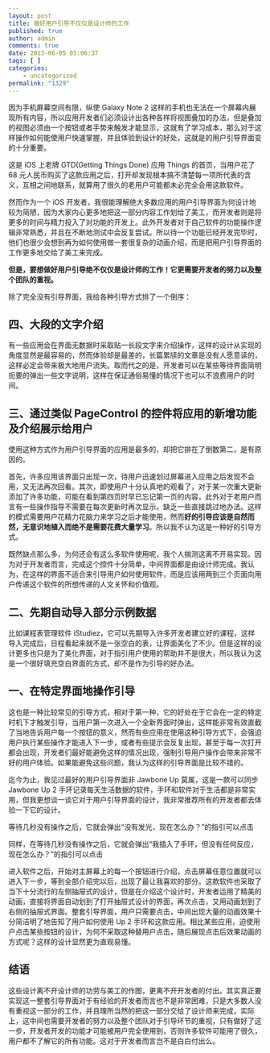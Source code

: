 ```yaml
---
layout: post
title: 做好用户引导不仅仅是设计师的工作
published: true
author: admin
comments: true
date: 2013-06-05 05:06:37
tags: [ ]
categories:
    - uncategorized
permalink: "1329"
---
```

因为手机屏幕空间有限，纵使 Galaxy Note 2 这样的手机也无法在一个屏幕内展现所有内容，所以应用开发者们必须设计出各种各样将视图叠加的办法，但是叠加的视图必须由一个按钮或者手势来触发才能显示，这就有了学习成本，那么对于这样操作如何能使用户快速掌握，并且体验到设计的好处，这就是的用户引导界面变的十分重要。



这是 iOS 上老牌 GTD(Getting Things Done) 应用 Things 的首页，当用户花了 68 元人民币购买了这款应用之后，打开却发现根本搞不清楚每一项所代表的含义，互相之间地联系，就算用了很久的老用户可能都未必完全会用这款软件。

然而作为一个 iOS 开发者，我很能理解绝大多数应用的用户引导界面为何设计地较为简陋，因为大家内心更多地把这一部分内容工作划给了美工，而开发者则是将更多的时间与精力投入了对功能的开发上。此外开发者对于自己软件的功能操作逻辑非常熟悉，并且在不断地测试中会反复尝试。所以待一个功能已经开发完毕时，他们也很少会想到再为如何使用做一套很复杂的动画介绍，而是把用户引导界面的工作更多地交给了美工来完成。

**但是，要想做好用户引导绝不仅仅是设计师的工作！它更需要开发者的努力以及整个团队的重视。**

除了完全没有引导界面，我给各种引导方式排了一个倒序：

## 四、大段的文字介绍

有一些应用会在界面无数据时采取贴一长段文字来介绍操作，这样的设计从实现的角度显然是最容易的，然而体验却是最差的，长篇累牍的文章是没有人愿意读的，这样必定会带来极大地用户流失。取而代之的是，开发者可以在某些等待界面简明扼要的弹出一些文字说明，这样在保证通俗易懂的情况下也可以不浪费用户的时间。

## 三、通过类似 PageControl 的控件将应用的新增功能及介绍展示给用户



使用这种方式作为用户引导界面的应用是最多的，却把它排在了倒数第二，是有原因的。

首先，许多应用该界面只出现一次，待用户迅速划过屏幕进入应用之后发现不会用，又无法再次回看。其次，即使用户十分认真地的观看了，对于某一次重大更新添加了许多功能，可能在看到第四页时早已忘记第一页的内容，此外对于老用户而言有一些操作指导不需要在每次更新时再次显示，缺乏一些直接跳过地办法。这样的模式需要用户花精力花脑力来学习之后才能使用，然而**好的引导应该是自然而然，无意识地植入而绝不是需要花费大量学习**。所以我不认为这是一种好的引导方式。

既然缺点那么多，为何还会有这么多软件使用呢，我个人揣测这离不开易实现。因为对于开发者而言，完成这个控件十分简单，中间界面都是由设计师完成。我认为，在这样的界面不适合来引导用户如何使用软件，而是应该用两到三个页面向用户传递这个软件的所想传递的人文关怀和价值观。

## 二、先期自动导入部分示例数据



比如课程表管理软件 iStudiez，它可以先期导入许多开发者建立好的课程，这样导入完成后，日程看起来就不是一张空白的表，让界面美化了不少。但是这样的设计更多也只是为了美化界面，对于指引用户使用的帮助并不是很大，所以我认为这是一个很好填充空白界面的方式，却不是作为引导的好办法。

## 一、在特定界面地操作引导

这也是一种比较常见的引导方式，相对于第一种，它的好处在于它会在一定的特定时机下才触发引导，当用户第一次进入一个全新界面时弹出，这样能非常有效直截了当地告诉用户每一个按钮的意义，然而有些应用在使用这种引导方式下，会强迫用户执行某些操作才能进入下一步，或者有些提示会反复出现，甚至于每一次打开都会出现，开发者们最好能避免这样的情况出现，强制引导用户操作会带来非常不好的用户体验。如果能避免这些问题，我认为这样的引导界面是比较不错的。



迄今为止，我见过最好的用户引导界面非 Jawbone Up 莫属，这是一款可以同步Jawbone Up 2 手环记录每天生活数据的软件，手环和软件对于生活都是非常实用，但我更想谈一谈它对于用户引导界面的设计，我非常推荐所有的开发者都去体验一下它的设计。



等待几秒没有操作之后，它就会弹出“没有发光，现在怎么办？”的指引可以点击



同样，在等待几秒没有操作之后，它就会弹出“我插入了手环，但没有任何反应，现在怎么办？”的指引可以点击



进入软件之后，开始对主屏幕上的每一个按钮进行介绍，点击屏幕任意位置就可以进入下一步，等到全部介绍完以后，出现了最让我喜欢的部分。这款软件也采取了当下十分流行的左侧抽屉式的设计，但是在介绍这个设计时，开发者运用了精美的动画，直接将界面自动划到了打开抽屉式设计的界面，再次点击，又用动画划到了右侧的抽屉式界面。整套引导界面，用户只需要点击，中间出现大量的动画效果十分简洁明了地告知了用户如何使用 Up 2 手环和这款应用。相比某些应用，迫使用户点击某些按钮的设计，为何不采取这种替用户点击，随后展现点击后效果动画的方式呢？这样的设计显然更为直观易懂。

## 结语

这些设计离不开设计师的功劳与美工的作图，更离不开开发者的付出。其实真正要实现这一整套引导界面对于有经验的开发者而言也不是非常困难，只是大多数人没有重视这一部分的工作，并且理所当然的把这一部分交给了设计师来完成，实际上，这中间也需要开发者的努力以及整个团队对于引导环节的重视，只有做好了这一步，开发者开发的功能才可能被用户完全使用到，否则许多软件可能用了很久，用户都不了解它的所有功能。这对于开发者而言岂不是白白付出么。